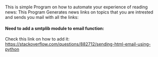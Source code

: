 This is simple Program on how to automate your experience of reading news:
This Program Generates news links on topics that you are intrested and sends you mail with all the links: 

#### Need to add a smtplib module to email function:
Check this link on how to add it:
<a> https://stackoverflow.com/questions/882712/sending-html-email-using-python </a>